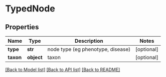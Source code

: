 # TypedNode

## Properties
Name | Type | Description | Notes
------------ | ------------- | ------------- | -------------
**type** | **str** | node type (eg phenotype, disease) | [optional] 
**taxon** | **object** | taxon | [optional] 

[[Back to Model list]](../README.md#documentation-for-models) [[Back to API list]](../README.md#documentation-for-api-endpoints) [[Back to README]](../README.md)

